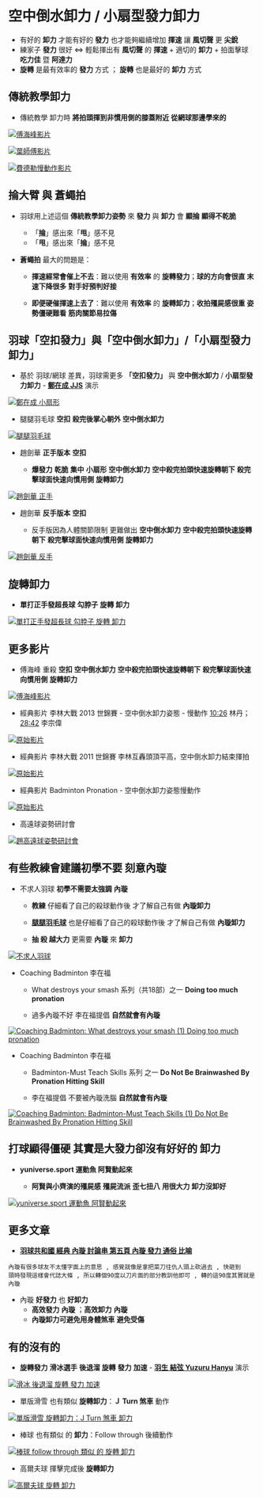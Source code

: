 # **空中倒水卸力 / 小扇型發力卸力**

- 有好的 **卸力** 才能有好的 **發力** 也才能夠繼續增加 **揮速** 讓 **風切聲** 更 **尖銳**
- 練家子 **發力** 很好 <=> 輕鬆揮出有 **風切聲** 的 **揮速** + 適切的 **卸力** + 拍面擊球 **吃力佳** 暨 **阿達力**
- **旋轉** 是最有效率的 **發力** 方式 ； **旋轉** 也是最好的 **卸力** 方式

## 傳統教學卸力

- 傳統教學 卸力時 **將拍頭揮到非慣用側的膝蓋附近**  **從網球那邊學來的**

[![傅海峰影片](fu.hai.feng.old.school.png)](https://youtu.be/eH6qFJoySf8/?t=35s)

[![葉師傅影片](ye.xiang.xiang.png)](https://youtu.be/krp1HTkk-Y0/?t=80s)

[![費德勒慢動作影片](https://img.youtube.com/vi/mKXtVQnqhB4/0.jpg)](https://youtu.be/mKXtVQnqhB4/?t=1s)

## **掄大臂** 與 **蒼蠅拍**

- 羽球用上述這個 **傳統教學卸力姿勢** 來 **發力** 與 **卸力** 會 **顯掄** **顯得不乾脆**
 
  * 「**掄**」感出來「**甩**」感不見
  * 「**甩**」感出來「**掄**」感不見

- **蒼蠅拍** 最大的問題是：

  * **揮速經常會催上不去**：難以使用 **有效率** 的 **旋轉發力**；**球的方向會很直** **末速下降很多** **對手好預判好接**

  * **即便硬催揮速上去了**：難以使用 **有效率** 的 **旋轉卸力**；**收拍殭屍感很重** **姿勢僵硬難看** **筋肉關節易拉傷**

## 羽球「空扣發力」與「空中倒水卸力」/「小扇型發力卸力」

- 基於 羽球/網球 差異，羽球需更多 **「空扣發力」** 與 **空中倒水卸力** / **小扇型發力卸力** - [**鄭在成 JJS**](https://zh.wikipedia.org/wiki/%E9%84%AD%E5%9C%A8%E6%88%90) 演示

[![**鄭在成 小扇形**](jjs.sector.png)](https://www.youtube.com/watch?v=1lGObNX8cjY&list=PLoaHBGLRYiU9IBMT8TTzMIcO11LwpC1NE&t=40s)

- 腿腿羽毛球 **空扣** **殺完後掌心朝外**  **空中倒水卸力**

[![**腿腿羽毛球**](tuitui88.png)](https://v.douyin.com/uhlprPfrIx4/)


- 趙劍華 **正手版本** **空扣**

  * **爆發力** **乾脆** **集中** **小扇形** **空中倒水卸力** **空中殺完拍頭快速旋轉朝下** **殺完擊球面快速向慣用側** **旋轉卸力**

[![**趙劍華 正手**](zhao.jianhua.forehand.png)](https://www.youtube.com/watch?v=jQPvtyq2_Jk&t=355s)

- 趙劍華 **反手版本** **空扣**

  * 反手版因為人體關節限制 更難做出 **空中倒水卸力** **空中殺完拍頭快速旋轉朝下** **殺完擊球面快速向慣用側** **旋轉卸力**

[![**趙劍華 反手**](zhao.jianhua.backhand.png)](https://www.youtube.com/watch?v=nqyT3fXiKLw&list=PL41B45E85579647C9&t=594s)

## 旋轉卸力 

- **單打正手發超長球** **勾脖子** **旋轉** **卸力**

[![單打正手發超長球 勾脖子 旋轉 卸力](forehand.serve.high.lift.png)](https://youtu.be/5nYUUgzj0yk/?t=19s)

## 更多影片 

- 傅海峰 重殺 **空扣** **空中倒水卸力** **空中殺完拍頭快速旋轉朝下** **殺完擊球面快速向慣用側** **旋轉卸力**

[![傅海峰影片](fu.hai.feng.png)](https://youtu.be/eH6qFJoySf8/?t=82s)

- 經典影片 李林大戰 2013 世錦賽 - 空中倒水卸力姿態 - 慢動作 [10:26](https://youtu.be/a64pWiUtgJQ/?t=626s) 林丹；[28:42](https://youtu.be/a64pWiUtgJQ/?t=1722s) 李宗偉

[![原始影片](https://img.youtube.com/vi/a64pWiUtgJQ/0.jpg)](https://youtu.be/a64pWiUtgJQ/?t=6300s)

- 經典影片 李林大戰 2011 世錦賽 李林互轟頭頂平高，空中倒水卸力結束揮拍

[![原始影片](lcw.png)](https://youtu.be/WI8Od4jBpUc/?t=1342s)

- 經典影片 Badminton Pronation - 空中倒水卸力姿態慢動作

[![原始影片](https://img.youtube.com/vi/HNVC5PVJyPQ/0.jpg)](https://youtu.be/HNVC5PVJyPQ/?t=267s)

- 高遠球姿勢研討會

[![**趙高遠球姿勢研討會**](clear.discussion.png)](https://www.youtube.com/watch?v=V0cguQyRyOM&t=333s)

## 有些教練會建議初學不要 **刻意內璇**

- 不求人羽球 **初學不需要太強調** **內璇**

  * **教練** 仔細看了自己的殺球動作後 才了解自己有做 **內璇卸力** 
  
  * [**腿腿羽毛球**](https://v.douyin.com/0rdRTq8qs-Y/) 也是仔細看了自己的殺球動作後 才了解自己有做 **內璇卸力** 

  * **抽 殺 越大力** 更需要 **內璇** 來 **卸力**


[![**不求人羽球**](https://img.youtube.com/vi/TjCY7UKiC_s/0.jpg)](https://www.youtube.com/watch?v=TjCY7UKiC_s&t=80s)

- Coaching Badminton 李在福

  * What destroys your smash 系列（共18部）之一 **Doing too much pronation**
  
  * 過多內璇不好 李在福提倡 **自然就會有內璇**

[![**Coaching Badminton: What destroys your smash (1) Doing too much pronation**](https://img.youtube.com/vi/WRS_TgyQOnA/0.jpg)](https://www.youtube.com/watch?v=WRS_TgyQOnA&t=46s)

- Coaching Badminton 李在福

  * Badminton-Must Teach Skills 系列 之一 **Do Not Be Brainwashed By Pronation Hitting Skill**
  
  * 李在福提倡 不要被內璇洗腦 **自然就會有內璇** 

[![**Coaching Badminton: Badminton-Must Teach Skills (1) Do Not Be Brainwashed By Pronation Hitting Skill**](https://img.youtube.com/vi/0M26NwANMfo/0.jpg)](https://www.youtube.com/watch?v=0M26NwANMfo&t=334s)
## 打球顯得僵硬 其實是大發力卻沒有好好的 **卸力** 

- **yuniverse.sport 運動魚 阿賢動起來**

  * **阿賢與小齊演的殭屍感** **殭屍流派** **歪七扭八** **用很大力** **卸力沒卸好**

[![**yuniverse.sport 運動魚 阿賢動起來**](yuniverse.sport.jpg)](https://www.instagram.com/reel/DGk0cDoSt-u/)

## 更多文章 

- [**羽球共和國 經典 內璇 討論串 第五頁 內璇 發力 通俗 比喻**](https://badmintonrepublic.com/phpbb3/viewtopic.php?t=5934&start=80)
```
內璇有很多球友不太懂字面上的意思 , 感覺就像是拿把菜刀往仇人頭上砍過去 , 快砸到
頭時發現這樣會代誌大條 , 所以轉個90度以刀片面的部分教訓他即可 , 轉的這90度其實就是內璇
```
- 內璇 **好發力** 也 **好卸力**
  * **高效發力** **內璇** ；**高效卸力** **內璇** 
  * **內璇卸力可避免用身體煞車** **避免受傷**

## 有的沒有的

- **旋轉發力** **滑冰選手** **後退溜** **旋轉** **發力** **加速** - [**羽生 結弦 Yuzuru Hanyu**](https://zh.wikipedia.org/wiki/%E7%BE%BD%E7%94%9F%E7%B5%90%E5%BC%A6) 演示

[![滑冰 後退溜 旋轉 發力 加速](https://img.youtube.com/vi/23EfsN7vEOA/0.jpg)](https://youtu.be/23EfsN7vEOA/?t=44s)

- 單版滑雪 也有類似 **旋轉卸力**：**Ｊ Turn 煞車** 動作

[![單版滑雪 旋轉卸力：J Turn 煞車 卸力](https://img.youtube.com/vi/HveDAeNHa-I/0.jpg)](https://youtu.be/HveDAeNHa-I/?t=196s)

- 棒球 也有類似 的 **卸力**：Follow through 後續動作

[![棒球 follow through 類似 的 旋轉 卸力](follow.through.baseball.png)](https://youtu.be/bPFTtBnfWas/?t=360s)

- 高爾夫球 揮擊完成後 **旋轉卸力** 

[![高爾夫球 旋轉 卸力](forehand.serve.high.lift.golf.png)](https://youtu.be/LJICUHgLPDk/?t=115s)

